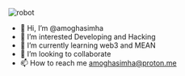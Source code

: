 

![robot](https://github.com/amoghasimha/amoghasimha/assets/154357739/1e484b65-6e60-4497-9127-8524834e8ad4)



- 👋 Hi, I’m @amoghasimha
- 👀 I’m interested Developing and Hacking
- 🌱 I’m currently learning web3 and MEAN
- 💞️ I’m looking to collaborate 
- 📫 How to reach me amoghasimha@proton.me

<!---
amoghasimha/amoghasimha is a ✨ special ✨ repository because its `README.md` (this file) appears on your GitHub profile.
You can click the Preview link to take a look at your changes.
--->
